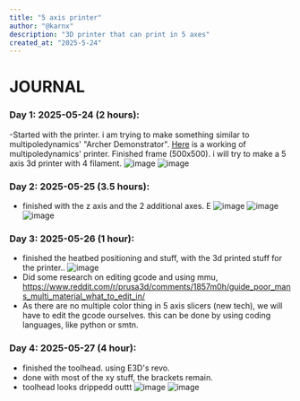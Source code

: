```yaml
---
title: "5 axis printer"
author: "@karnx"
description: "3D printer that can print in 5 axes"
created_at: "2025-5-24"
---
```

# JOURNAL

### Day 1: 2025-05-24 (2 hours):
-Started with the printer. i am trying to make something similar to multipoledynamics' "Archer Demonstrator". [Here](https://youtu.be/B9sdrezl6AU?si=WmDl--JQkKZQOYiN) is a working of multipoledynamics' printer. Finished frame (500x500). i will try to make a 5 axis 3d printer with 4 filament.
![image](https://github.com/user-attachments/assets/60352d2e-3c99-4d12-8803-f9ec46b700e5)
![image](https://github.com/user-attachments/assets/f7de94a0-ff6d-4f99-bab3-dcaa1cd7a709)


### Day 2: 2025-05-25 (3.5 hours):
- finished with the z axis and the 2 additional axes. E
![image](https://github.com/user-attachments/assets/15651939-7101-4acf-a70d-8ebe651309fc)
![image](https://github.com/user-attachments/assets/2de9e6f3-ca52-4ecc-bf87-968db99187a4)
![image](https://github.com/user-attachments/assets/4e1dfa98-a3ee-4dd5-bae4-c7e7d97472a2)


### Day 3: 2025-05-26 (1 hour):
- finished the heatbed positioning and stuff, with the 3d printed stuff for the printer..
![image](https://github.com/user-attachments/assets/2e67928f-3947-4a5f-8ec8-3e9aada096cc)
- Did some research on editing gcode and using mmu, https://www.reddit.com/r/prusa3d/comments/1857m0h/guide_poor_mans_multi_material_what_to_edit_in/
- As there are no multiple color thing in 5 axis slicers (new tech), we will have to edit the gcode ourselves. this can be done by using coding languages, like python or smtn.


### Day 4: 2025-05-27 (4 hour):
- finished the toolhead. using E3D's revo.
- done with most of the xy stuff, the brackets remain.
- toolhead looks drippedd outtt
![image](https://github.com/user-attachments/assets/2ee45f59-4d78-4441-a767-8d01bbbedf12)
![image](https://github.com/user-attachments/assets/301d7bc5-e30c-4fe2-8a78-ffc012535a4d)

